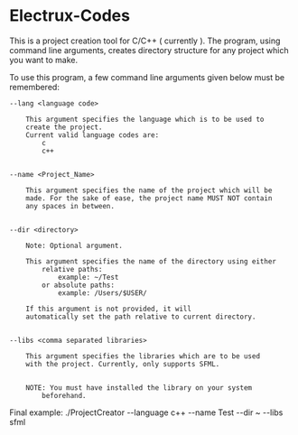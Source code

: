 # Electrux-Codes

This is a project creation tool for C/C++ ( currently ).
The program, using command line arguments, creates directory structure
for any project which you want to make.

To use this program, a few command line arguments given below must be
remembered:

	--lang <language code>

		This argument specifies the language which is to be used to
		create the project.
		Current valid language codes are:
			c
			c++


	--name <Project_Name>

		This argument specifies the name of the project which will be
		made. For the sake of ease, the project name MUST NOT contain
		any spaces in between.


	--dir <directory>

		Note: Optional argument.

		This argument specifies the name of the directory using either
			relative paths:
				example: ~/Test
			or absolute paths:
				example: /Users/$USER/

		If this argument is not provided, it will
		automatically set the path relative to current directory.


	--libs <comma separated libraries>

		This argument specifies the libraries which are to be used
		with the project. Currently, only supports SFML.


		NOTE: You must have installed the library on your system
			beforehand.



Final example:
	./ProjectCreator --language c++ --name Test --dir ~ --libs sfml
